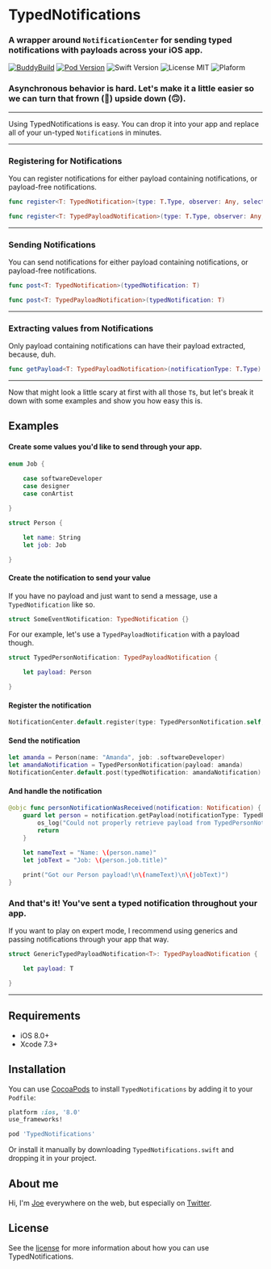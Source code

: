 # TypedNotifications

### A wrapper around `NotificationCenter` for sending typed notifications with payloads across your iOS app.

[![BuddyBuild](https://dashboard.buddybuild.com/api/statusImage?appID=59a836506532420001f89b3b&branch=master&build=latest)](https://dashboard.buddybuild.com/apps/59a836506532420001f89b3b/build/latest?branch=master) 
[![Pod Version](https://img.shields.io/badge/Pod-1.0-6193DF.svg)](https://cocoapods.org/)
![Swift Version](https://img.shields.io/badge/Swift-3.0%20|%203.1%20|%203.2%20|%204.0-brightgreen.svg)
![License MIT](https://img.shields.io/badge/License-MIT-lightgrey.svg) 
![Plaform](https://img.shields.io/badge/Platform-iOS-lightgrey.svg)


### Asynchronous behavior is hard. Let's make it a little easier so we can turn that frown (🙁) upside down (🙃).

---

Using TypedNotifications is easy. You can drop it into your app and replace all of your un-typed `Notification`s in minutes.

---

### Registering for Notifications

You can register notifications for either payload containing notifications, or payload-free notifications.

```swift
func register<T: TypedNotification>(type: T.Type, observer: Any, selector: Selector)
```

```swift
func register<T: TypedPayloadNotification>(type: T.Type, observer: Any, selector: Selector)
```
---

### Sending Notifications

You can send notifications for either payload containing notifications, or payload-free notifications.

```swift
func post<T: TypedNotification>(typedNotification: T)
```

```swift
func post<T: TypedPayloadNotification>(typedNotification: T)
```
---

### Extracting values from Notifications

Only payload containing notifications can have their payload extracted, because, duh.

```swift
func getPayload<T: TypedPayloadNotification>(notificationType: T.Type) -> T.Payload?
```
---

Now that might look a little scary at first with all those `T`s, but let's break it down with some examples and show you how easy this is.

## Examples

#### Create some values you'd like to send through your app.

```swift
enum Job {
    
    case softwareDeveloper
    case designer
    case conArtist

}

struct Person {

    let name: String
    let job: Job

}
```

#### Create the notification to send your value

If you have no payload and just want to send a message, use a `TypedNotification` like so.

```swift
struct SomeEventNotification: TypedNotification {}
```

For our example, let's use a `TypedPayloadNotification` with a payload though.

```swift
struct TypedPersonNotification: TypedPayloadNotification {

    let payload: Person

}
```

#### Register the notification

```swift
NotificationCenter.default.register(type: TypedPersonNotification.self, observer: self, selector: #selector(personNotificationWasReceived))
```

#### Send the notification

```swift
let amanda = Person(name: "Amanda", job: .softwareDeveloper)
let amandaNotification = TypedPersonNotification(payload: amanda)
NotificationCenter.default.post(typedNotification: amandaNotification)
```


#### And handle the notification

```swift
@objc func personNotificationWasReceived(notification: Notification) {
    guard let person = notification.getPayload(notificationType: TypedPersonNotification.self) else {
        os_log("Could not properly retrieve payload from TypedPersonNotification")
        return
    }
    
    let nameText = "Name: \(person.name)"
    let jobText = "Job: \(person.job.title)"

    print("Got our Person payload!\n\(nameText)\n\(jobText)")
}
```

### And that's it! You've sent a typed notification throughout your app.

If you want to play on expert mode, I recommend using generics and passing notifications through your app that way.

```swift
struct GenericTypedPayloadNotification<T>: TypedPayloadNotification {

    let payload: T

}
```

---

## Requirements

- iOS 8.0+
- Xcode 7.3+

## Installation
You can use [CocoaPods](http://cocoapods.org/) to install `TypedNotifications` by adding it to your `Podfile`:

```ruby
platform :ios, '8.0'
use_frameworks!

pod 'TypedNotifications'
```

Or install it manually by downloading `TypedNotifications.swift` and dropping it in your project.

## About me

Hi, I'm [Joe](http://fabisevi.ch) everywhere on the web, but especially on [Twitter](https://twitter.com/mergesort).

## License

See the [license](LICENSE) for more information about how you can use TypedNotifications.
